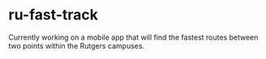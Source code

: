 # ru-fast-track
Currently working on a mobile app that will find the fastest routes between two points within the Rutgers campuses.
